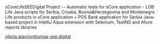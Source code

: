 sCoreLifeSEEDigital Project -- Automatic tests for sCore application - LOB Life
Java scripts for Serbia, Croatia, Bosnia&Herzegovina and Montenegro Life products in sCore application + POS Bank application for Serbia 
Java-based project in IntelliJ Aqua extension with Selenium, TestNG and Allure reports libraries

nikola.stavrov@uniqa-see.digital
